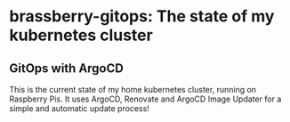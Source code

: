 # brassberry-gitops: The state of my kubernetes cluster

## GitOps with ArgoCD

This is the current state of my home kubernetes cluster, running on Raspberry Pis. It uses ArgoCD, Renovate and ArgoCD Image Updater for a simple and automatic update process!
